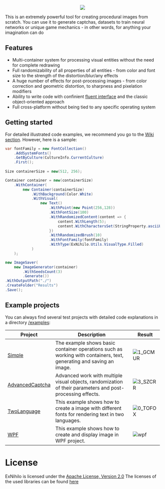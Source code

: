 <p align="center">
    <img src="https://user-images.githubusercontent.com/11760002/184577160-674d9764-0022-4194-b4e9-d07b9103dcf5.png">
</p>

This is an extremely powerful tool for creating procedural images from scratch. You can use it to generate captchas, datasets to train neural networks or unique game mechanics - in other words, for anything your imagination can do

## Features  

- Multi-container system for processing visual entities without the need for complete redrawing
- Full randomizability of all properties of all entities - from color and font size to the strength of the distortion/blur/any effects
- A huge number of effects for post-processing images - from color correction and geometric distortion, to sharpness and pixelation modifiers
- Ability to write code with confinient [fluent interface](https://en.wikipedia.org/wiki/Fluent_interface) and the classic object-oriented approach
- Full cross-platform without being tied to any specific operating system

## Getting started

For detailed illustrated code examples, we recommend you go to the [Wiki section](https://github.com/Computr1x/ExNihilo/wiki). However, here is a sample:

```csharp
var fontFamily = new FontCollection()
    .AddSystemFonts()
    .GetByCulture(CultureInfo.CurrentCulture)
    .First();
    
Size containerSize = new(512, 256);

Container container = new(containerSize)
    .WithContainer(
        new Container(containerSize)
            .WithBackground(Color.White)
            .WithVisual(
                new Text()
                    .WithPoint(new Point(256,128))
                    .WithFontSize(100)
                    .WithRandomizedContent(content => {
                        content.WithLength(5);
                        content.WithCharactersSet(StringProperty.asciiUpperCase);
                    })
                    .WithRandomizedBrush(10)
                    .WithFontFamily(fontFamily)
                    .WithType(ExNihilo.Utils.VisualType.Filled)
            )
    );

new ImageSaver(
    new ImageGenerator(container)
        .WithSeedsCount(3)
        .Generate())
.WithOutputPath("./")
.CreateFolder("Results")
.Save();
```

## Example projects

You can always find several test projects with detailed code explanations in a directory [/examples](https://github.com/Computr1x/ExNihilo/tree/master/Examples/):

| Project | Description | Result |
|--------------------|-------------|-------------------------------------------------------------------------------------------------------------------------|
| [Simple](https://github.com/Computr1x/ExNihilo/tree/master/Examples/Simple)      |  The example shows basic container operations such as working with containers, text, generating and saving an image.           |   ![1_GCMUR](https://user-images.githubusercontent.com/44768267/184554245-57633e01-b30a-4669-87f9-c59886f725c6.png)     |
| [AdvancedCaptcha](https://github.com/Computr1x/ExNihilo/tree/master/Examples/AdvancedCaptcha)    | Advanced work with multiple visual objects, randomization of their parameters and post-processing effects.            |   ![3_SZCRR](https://user-images.githubusercontent.com/44768267/184554299-01e5bfd0-a765-4c38-8800-35b2f1d93f3d.png)     |
| [TwoLanguage](https://github.com/Computr1x/ExNihilo/tree/master/Examples/TwoLanguage) |  This example shows how to create a image with different fonts for rendering text in two languages.           |   ![0_TOFOX](https://user-images.githubusercontent.com/44768267/184554323-09ac4649-4612-418c-b145-2438c5beb59f.png)     |
| [WPF](https://github.com/Computr1x/ExNihilo/tree/master/Examples/WPF) |  This example shows how to create and display image in WPF project.           |    ![wpf](https://user-images.githubusercontent.com/44768267/186938211-42dc5871-faa6-404b-b03c-4039d39f10be.PNG)|


# License

ExNihilo is licensed under the [Apache License, Version 2.0](https://www.apache.org/licenses/LICENSE-2.0 "Apache License, Version 2.0")
The licenses of the used libraries can be found [here](https://github.com/Computr1x/ExNihilo/blob/master/THIRD-PARTY-NOTICES.TXT)
